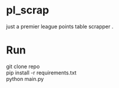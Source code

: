 # pl_scrap
just a premier league points table scrapper . 

<h1>Run</h1>
git clone repo<br>
pip install -r requirements.txt<br>
python main.py
